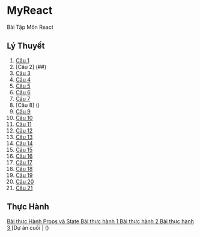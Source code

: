 # MyReact
Bài Tập Môn React
## Lý Thuyết
1. [Câu 1 ](https://codepen.io/ngochoaitran/pen/LYrJboY)
2. [Câu 2] (##)
3. [Câu 3](https://codepen.io/ngochoaitran/pen/XWYPprQ)
4. [Câu 4](https://codepen.io/ngochoaitran/pen/qBKMREE)
5. [Câu 5](https://codepen.io/ngochoaitran/pen/NWzLdPy)
6. [Câu 6](https://codepen.io/ngochoaitran/pen/bGKxgda)
7. [Câu 7](https://codesandbox.io/s/cau-7-dritd2)
8. [Câu 8] ()
9. [Câu 9](https://codepen.io/ngochoaitran/pen/MWXebXo)
10. [Câu 10](https://codepen.io/ngochoaitran/pen/OJEWgwJ)
11. [Câu 11](https://codepen.io/ngochoaitran/pen/YzvZOxo)
12. [Câu 12](https://codepen.io/ngochoaitran/pen/rNKjyer)
13. [Câu 13](https://codepen.io/ngochoaitran/pen/XWYpMjP)
14. [Câu 14](https://codepen.io/ngochoaitran/pen/ExRvrbe)
15. [Câu 15](https://codepen.io/ngochoaitran/details/gOKxypK)
16. [Câu 16](https://codepen.io/ngochoaitran/details/JjZrvZJ)
17. [Câu 17](https://codepen.io/ngochoaitran/details/MWXEGBK)
18. [Câu 18](https://codesandbox.io/s/cau-18-m7prhr)
19. [Câu 19](https://codesandbox.io/s/cau-19-d1elxu)
20. [Câu 20](https://codesandbox.io/s/bai-20-lxpxrr)
21. [Câu 21](https://codesandbox.io/s/bai-20-io979x)
## Thực Hành
[Bài thực Hành Props và State ](https://codesandbox.io/s/prop-and-state-5lv1y4)
[Bài thực hành 1 ]()
[Bài thực hành 2 ]()
[Bài thực hành 3 ]()
[Dự án cuối ] ()
